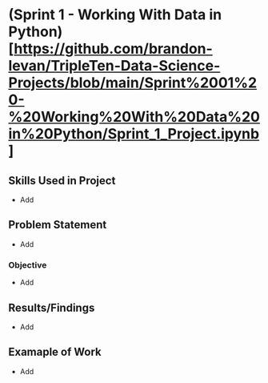 # (Sprint 1 - Working With Data in Python)[https://github.com/brandon-levan/TripleTen-Data-Science-Projects/blob/main/Sprint%2001%20-%20Working%20With%20Data%20in%20Python/Sprint_1_Project.ipynb]

## Skills Used in Project
- Add
  
## Problem Statement
- Add
  
### Objective
- Add
  
## Results/Findings
- Add
  
## Examaple of Work
- Add
  

